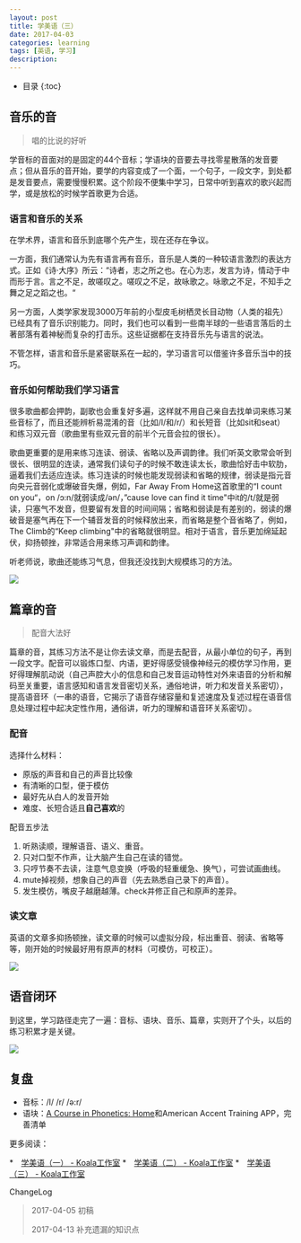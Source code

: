 ```yaml
---
layout: post
title: 学美语（三）
date: 2017-04-03
categories: learning
tags: [英语, 学习]
description: 
---
```


* 目录
{:toc}

## 音乐的音

> 唱的比说的好听

学音标的音面对的是固定的44个音标；学语块的音要去寻找零星散落的发音要点；但从音乐的音开始，要学的内容变成了一个面，一个句子，一段文字，到处都是发音要点，需要慢慢积累。这个阶段不便集中学习，日常中听到喜欢的歌兴起而学，或是放松的时候学首歌更为合适。

### 语言和音乐的关系

在学术界，语言和音乐到底哪个先产生，现在还存在争议。

一方面，我们通常认为先有语言再有音乐，音乐是人类的一种较语言激烈的表达方式。正如《诗·大序》所云：“诗者，志之所之也。在心为志，发言为诗，情动于中而形于言。言之不足，故嗟叹之。嗟叹之不足，故咏歌之。咏歌之不足，不知手之舞之足之蹈之也。“

另一方面，人类学家发现3000万年前的小型皮毛树栖灵长目动物（人类的祖先）已经具有了音乐识别能力。同时，我们也可以看到一些南半球的一些语言落后的土著部落有着神秘而复杂的打击乐。这些证据都在支持音乐先与语言的说法。

不管怎样，语言和音乐是紧密联系在一起的，学习语言可以借鉴许多音乐当中的技巧。

### 音乐如何帮助我们学习语言

很多歌曲都会押韵，副歌也会重复好多遍，这样就不用自己亲自去找单词来练习某些音标了，而且还能辨析易混淆的音（比如/l/和/r/）和长短音（比如sit和seat）和练习双元音（歌曲里有些双元音的前半个元音会拉的很长）。

歌曲更重要的是用来练习连读、弱读、省略以及声调韵律。我们听英文歌常会听到很长、很明显的连读，通常我们读句子的时候不敢连读太长，歌曲恰好击中软肋，逼着我们去适应连读。练习连读的时候也能发现弱读和省略的规律，弱读是指元音向央元音弱化或爆破音失爆，例如，Far Away From Home这首歌里的“I count on you“，on /ɔ:n/就弱读成/ən/，”cause love can find it time"中it的/t/就是弱读，只塞气不发音，但要留有发音的时间间隔；省略和弱读是有差别的，弱读的爆破音是塞气再在下一个辅音发音的时候释放出来，而省略是整个音省略了，例如，The Climb的“Keep climbing"中的省略就很明显。相对于语言，音乐更加绵延起伏，抑扬顿挫，非常适合用来练习声调和韵律。

听老师说，歌曲还能练习气息，但我还没找到大规模练习的方法。

![](https://d2lm6fxwu08ot6.cloudfront.net/img-thumbs/960w/CNBVW5Q5FD.jpg)

## 篇章的音

> 配音大法好

篇章的音，其练习方法不是让你去读文章，而是去配音，从最小单位的句子，再到一段文字。配音可以锻炼口型、内语，更好得感受镜像神经元的模仿学习作用，更好得理解肌动说（自己声腔大小的信息和自己发音运动特性对外来语音的分析和解码至关重要，语言感知和语言发音密切关系，通俗地讲，听力和发音关系密切），提高语音环（一串的语音，它揭示了语音存储容量和复述速度及复述过程在语音信息处理过程中起决定性作用，通俗讲，听力的理解和语音环关系密切）。

### 配音

选择什么材料：

* 原版的声音和自己的声音比较像
* 有清晰的口型，便于模仿
* 最好先从白人的发音开始
* 难度、长短合适且**自己喜欢**的

配音五步法

1. 听熟读顺，理解语音、语义、重音。
2. 只对口型不作声，让大脑产生自己在读的错觉。
3. 只哼节奏不去读，注意气息变换（呼吸的轻重缓急、换气），可尝试画曲线。
4. mute掉视频，想象自己的声音（先去熟悉自己录下的声音）。
5. 发生模仿，嘴皮子越磨越薄。check并修正自己和原声的差异。

### 读文章

英语的文章多抑扬顿挫，读文章的时候可以虚拟分段，标出重音、弱读、省略等等，刚开始的时候最好用有原声的材料（可模仿，可校正）。

![](https://cdn.barnimages.com/wp-content/uploads/2016/03/20160316-barnimages-igor-trepeshchenok-04-768x514.jpg)

## 语音闭环

到这里，学习路径走完了一遍：音标、语块、音乐、篇章，实则开了个头，以后的练习积累才是关键。

![](http://oohkn7mnd.bkt.clouddn.com/WEBRESOURCEb6b045c7fc74ef5b7a1b087b832140bb.jpg)

## 复盘

* 音标：/l/ /r/ /ə:r/
* 语块：[A Course in Phonetics: Home](https://corpus.linguistics.berkeley.edu/acip/)和American Accent Training APP，完善清单

更多阅读：

*　[学美语（一） - Koala工作室](https://matrixxt.com/blog/2017/04/03/learning-American-english-1/)
*　[学美语（二） - Koala工作室](https://matrixxt.com/blog/2017/04/03/learning-American-english-２/)
*　[学美语（三） - Koala工作室](https://matrixxt.com/blog/2017/04/03/learning-American-english-３/)

ChangeLog

> 2017-04-05 初稿
>
> 2017-04-13 补充遗漏的知识点